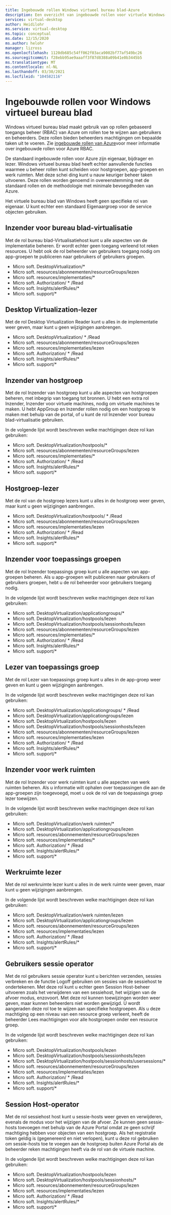 ```yaml
---
title: Ingebouwde rollen Windows virtueel bureau blad-Azure
description: Een overzicht van ingebouwde rollen voor virtuele Windows-Bureau bladen die beschikbaar zijn voor Azure RBAC.
services: virtual-desktop
author: Heidilohr
ms.service: virtual-desktop
ms.topic: conceptual
ms.date: 12/15/2020
ms.author: helohr
manager: lizross
ms.openlocfilehash: 1120db685c54ff062f03aca9002bf77af549bc26
ms.sourcegitcommit: f28ebb95ae9aaaff3f87d8388a09b41e0b3445b5
ms.translationtype: MT
ms.contentlocale: nl-NL
ms.lasthandoff: 03/30/2021
ms.locfileid: "104582116"
---
```

# <a name="built-in-roles-for-windows-virtual-desktop"></a>Ingebouwde rollen voor Windows virtueel bureau blad

Windows virtueel bureau blad maakt gebruik van op rollen gebaseerd toegangs beheer (RBAC) van Azure om rollen toe te wijzen aan gebruikers en beheerders. Deze rollen bieden beheerders machtigingen om bepaalde taken uit te voeren. Zie [ingebouwde rollen van Azure](../role-based-access-control/built-in-roles.md)voor meer informatie over ingebouwde rollen voor Azure RBAC.

De standaard ingebouwde rollen voor Azure zijn eigenaar, bijdrager en lezer. Windows virtueel bureau blad heeft echter aanvullende functies waarmee u beheer rollen kunt scheiden voor hostgroepen, app-groepen en werk ruimten. Met deze schei ding kunt u nauw keuriger beheer taken uitvoeren. Deze rollen worden genoemd in overeenstemming met de standaard rollen en de methodologie met minimale bevoegdheden van Azure.

Het virtuele bureau blad van Windows heeft geen specifieke rol van eigenaar. U kunt echter een standaard Eigenaargroep voor de service objecten gebruiken.

## <a name="desktop-virtualization-contributor"></a>Inzender voor bureau blad-virtualisatie

Met de rol bureau blad-Virtualisatiehost kunt u alle aspecten van de implementatie beheren. Er wordt echter geen toegang verleend tot reken resources. U hebt ook de rol beheerder van gebruikers toegang nodig om app-groepen te publiceren naar gebruikers of gebruikers groepen.


- Micro soft. DesktopVirtualization/\* 
- Micro soft. resources/abonnementen/resourceGroups/lezen
- Micro soft. resources/implementaties/\*
- Micro soft. Authorization/ \* /Read
- Micro soft. Insights/alertRules/\*
- Micro soft. support/\*

## <a name="desktop-virtualization-reader"></a>Desktop Virtualization-lezer

Met de rol Desktop Virtualization Reader kunt u alles in de implementatie weer geven, maar kunt u geen wijzigingen aanbrengen.

- Micro soft. DesktopVirtualization/ \* /Read
- Micro soft. resources/abonnementen/resourceGroups/lezen
- Micro soft. resources/implementaties/lezen
- Micro soft. Authorization/ \* /Read
- Micro soft. Insights/alertRules/\*
- Micro soft. support/\*

## <a name="host-pool-contributor"></a>Inzender van hostgroep

Met de rol Inzender van hostgroep kunt u alle aspecten van hostgroepen beheren, met inbegrip van toegang tot bronnen. U hebt een extra rol Inzender, Inzender voor virtuele machines, nodig om virtuele machines te maken. U hebt AppGroup en Inzender rollen nodig om een hostgroep te maken met behulp van de portal, of u kunt de rol Inzender voor bureau blad-virtualisatie gebruiken.

In de volgende lijst wordt beschreven welke machtigingen deze rol kan gebruiken:

- Micro soft. DesktopVirtualization/hostpools/\*
- Micro soft. resources/abonnementen/resourceGroups/lezen
- Micro soft. resources/implementaties/\*
- Micro soft. Authorization/ \* /Read
- Micro soft. Insights/alertRules/\*
- Micro soft. support/\*

## <a name="host-pool-reader"></a>Hostgroep-lezer

Met de rol van de hostgroep lezers kunt u alles in de hostgroep weer geven, maar kunt u geen wijzigingen aanbrengen.

- Micro soft. DesktopVirtualization/hostpools/ \* /Read
- Micro soft. resources/abonnementen/resourceGroups/lezen
- Micro soft. resources/implementaties/lezen
- Micro soft. Authorization/ \* /Read
- Micro soft. Insights/alertRules/\*
- Micro soft. support/\*

## <a name="application-group-contributor"></a>Inzender voor toepassings groepen

Met de rol Inzender toepassings groep kunt u alle aspecten van app-groepen beheren. Als u app-groepen wilt publiceren naar gebruikers of gebruikers groepen, hebt u de rol beheerder voor gebruikers toegang nodig.

In de volgende lijst wordt beschreven welke machtigingen deze rol kan gebruiken:

- Micro soft. DesktopVirtualization/applicationgroups/\*
- Micro soft. DesktopVirtualization/hostpools/lezen
- Micro soft. DesktopVirtualization/hostpools/sessionhosts/lezen
- Micro soft. resources/abonnementen/resourceGroups/lezen
- Micro soft. resources/implementaties/\*
- Micro soft. Authorization/ \* /Read
- Micro soft. Insights/alertRules/\*
- Micro soft. support/\*

## <a name="application-group-reader"></a>Lezer van toepassings groep

Met de rol Lezer van toepassings groep kunt u alles in de app-groep weer geven en kunt u geen wijzigingen aanbrengen.

In de volgende lijst wordt beschreven welke machtigingen deze rol kan gebruiken:

- Micro soft. DesktopVirtualization/applicationgroups/ \* /Read
- Micro soft. DesktopVirtualization/applicationgroups/lezen
- Micro soft. DesktopVirtualization/hostpools/lezen
- Micro soft. DesktopVirtualization/hostpools/sessionhosts/lezen
- Micro soft. resources/abonnementen/resourceGroups/lezen
- Micro soft. resources/implementaties/lezen
- Micro soft. Authorization/ \* /Read
- Micro soft. Insights/alertRules/\*
- Micro soft. support/\*

## <a name="workspace-contributor"></a>Inzender voor werk ruimten

Met de rol Inzender voor werk ruimten kunt u alle aspecten van werk ruimten beheren. Als u informatie wilt ophalen over toepassingen die aan de app-groepen zijn toegevoegd, moet u ook de rol van de toepassings groep lezer toewijzen.

In de volgende lijst wordt beschreven welke machtigingen deze rol kan gebruiken:

- Micro soft. DesktopVirtualization/werk ruimten/\*
- Micro soft. DesktopVirtualization/applicationgroups/lezen
- Micro soft. resources/abonnementen/resourceGroups/lezen
- Micro soft. resources/implementaties/\*
- Micro soft. Authorization/ \* /Read
- Micro soft. Insights/alertRules/\*
- Micro soft. support/\*

## <a name="workspace-reader"></a>Werkruimte lezer

Met de rol werkruimte lezer kunt u alles in de werk ruimte weer geven, maar kunt u geen wijzigingen aanbrengen.

In de volgende lijst wordt beschreven welke machtigingen deze rol kan gebruiken:

- Micro soft. DesktopVirtualization/werk ruimten/lezen
- Micro soft. DesktopVirtualization/applicationgroups/lezen
- Micro soft. resources/abonnementen/resourceGroups/lezen
- Micro soft. resources/implementaties/lezen
- Micro soft. Authorization/ \* /Read
- Micro soft. Insights/alertRules/\*
- Micro soft. support/\*

## <a name="user-session-operator"></a>Gebruikers sessie operator

Met de rol gebruikers sessie operator kunt u berichten verzenden, sessies verbreken en de functie Logoff gebruiken om sessies van de sessiehost te ondertekenen. Met deze rol kunt u echter geen Session Host-beheer uitvoeren zoals het verwijderen van een sessiehost, het wijzigen van de afvoer modus, enzovoort. Met deze rol kunnen toewijzingen worden weer geven, maar kunnen beheerders niet worden gewijzigd. U wordt aangeraden deze rol toe te wijzen aan specifieke hostgroepen. Als u deze machtiging op een niveau van een resource groep verleent, heeft de beheerder Lees machtigingen voor alle hostgroepen onder een resource groep.

In de volgende lijst wordt beschreven welke machtigingen deze rol kan gebruiken:

- Micro soft. DesktopVirtualization/hostpools/lezen
- Micro soft. DesktopVirtualization/hostpools/sessionhosts/lezen
- Micro soft. DesktopVirtualization/hostpools/sessionhosts/usersessions/\*
- Micro soft. resources/abonnementen/resourceGroups/lezen
- Micro soft. resources/implementaties/lezen
- Micro soft. Authorization/ \* /Read
- Micro soft. Insights/alertRules/\*
- Micro soft. support/\*

## <a name="session-host-operator"></a>Session Host-operator

Met de rol sessiehost host kunt u sessie-hosts weer geven en verwijderen, evenals de modus voor het wijzigen van de afvoer. Ze kunnen geen sessie-hosts toevoegen met behulp van de Azure Portal omdat ze geen schrijf machtiging hebben voor objecten van een hostgroep. Als het registratie token geldig is (gegenereerd en niet verlopen), kunt u deze rol gebruiken om sessie-hosts toe te voegen aan de hostgroep buiten Azure Portal als de beheerder reken machtigingen heeft via de rol van de virtuele machine.

In de volgende lijst wordt beschreven welke machtigingen deze rol kan gebruiken:

- Micro soft. DesktopVirtualization/hostpools/lezen
- Micro soft. DesktopVirtualization/hostpools/sessionhosts/\*
- Micro soft. resources/abonnementen/resourceGroups/lezen
- Micro soft. resources/implementaties/lezen
- Micro soft. Authorization/ \* /Read
- Micro soft. Insights/alertRules/\*
- Micro soft. support/\*
